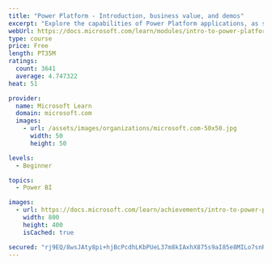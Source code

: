 ```yaml
---
title: "Power Platform - Introduction, business value, and demos"
excerpt: "Explore the capabilities of Power Platform applications, as seen in demonstrations and customer case studies."
webUrl: https://docs.microsoft.com/learn/modules/intro-to-power-platform-mba/
type: course
price: Free
length: PT35M
ratings:
  count: 3641
  average: 4.747322
heat: 51

provider:
  name: Microsoft Learn
  domain: microsoft.com
  images:
    - url: /assets/images/organizations/microsoft.com-50x50.jpg
      width: 50
      height: 50

levels:
  - Beginner

topics:
  - Power BI

images:
  - url: https://docs.microsoft.com/learn/achievements/intro-to-power-platform-social.png
    width: 800
    height: 400
    isCached: true

secured: "rj9EQ/8wsJAty8pi+hjBcPcdhLKbPUeL37m8kIAxhX875s9aI85e8MILo7snRTl6JJItzhXKO5E5QEUWi2q2no3z47SvFKRyFi1u+bkPS4JSur2chaxfKaS/BgV/SMna4teMCVi6H8ubH5TIubLB2kAQCavwC80HjyWCZZzmiPIPbCCoMXnLX42Lz0Vr+6PNSqju9bxg0NtoXqHHvyhamePxFW3SQ3V+6wVf0vNesZhKBlNbifkWLcFhWcZiz1PDpP6aV31zqAilfmOjowDlGSqLaba10R/+ZjySlxcGEyDXnLOoG1sL2tNvKHI1tQpzNGT8r8Yv16TYl01XpoeyBtsMcbNqoof+keWSpmDgqOuR5mdob9nSWJxiGq57LE73ty4qm9MY+FDsehECQQLOCJdJXbk7Vqpb+B1qPF0NF5Y=;B35HpDpzyUKl3ok3K5zcdg=="
---
```


